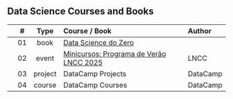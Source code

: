 ## Data Science Courses and Books

|  | # | Type | Course / Book | Author |
|:---:|:---:|:---:|:---|:---|
|  | 01 | book | [Data Science do Zero](https://github.com/cintia-shinoda/ds/tree/main/01-DS-do-Zero) |
|  | 02 | event | [Minicursos: Programa de Verão LNCC 2025](https://github.com/cintia-shinoda/ds/tree/main/02-LNCC-Programa-Verao-2025) | LNCC |
|  | 03 | project | DataCamp Projects | DataCamp |
|  | 04 | course | DataCamp Courses | DataCamp |